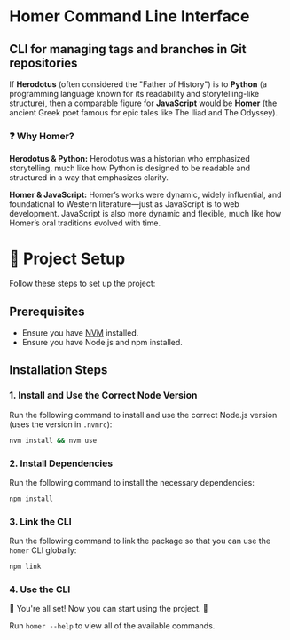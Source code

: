 # Homer Command Line Interface

## CLI for managing tags and branches in Git repositories

If **Herodotus** (often considered the "Father of History") is to **Python** (a programming language known for its readability and storytelling-like structure), then a comparable figure for **JavaScript** would be **Homer** (the ancient Greek poet famous for epic tales like The Iliad and The Odyssey).

### ❓ Why Homer?

**Herodotus & Python:** Herodotus was a historian who emphasized storytelling, much like how Python is designed to be readable and structured in a way that emphasizes clarity.

**Homer & JavaScript:**
Homer’s works were dynamic, widely influential, and foundational to Western literature—just as JavaScript is to web development. JavaScript is also more dynamic and flexible, much like how Homer’s oral traditions evolved with time.

# 🚀 Project Setup

Follow these steps to set up the project:

## Prerequisites

- Ensure you have [NVM](https://github.com/nvm-sh/nvm) installed.
- Ensure you have Node.js and npm installed.

## Installation Steps

### 1. Install and Use the Correct Node Version

Run the following command to install and use the correct Node.js version (uses the version in `.nvmrc`):

```sh
nvm install && nvm use
```

### 2. Install Dependencies

Run the following command to install the necessary dependencies:

```sh
npm install
```

### 3. Link the CLI

Run the following command to link the package so that you can use the `homer` CLI globally:

```sh
npm link
```

### 4. Use the CLI

🎉 You're all set!
Now you can start using the project. 🚀

Run `homer --help` to view all of the available commands.

